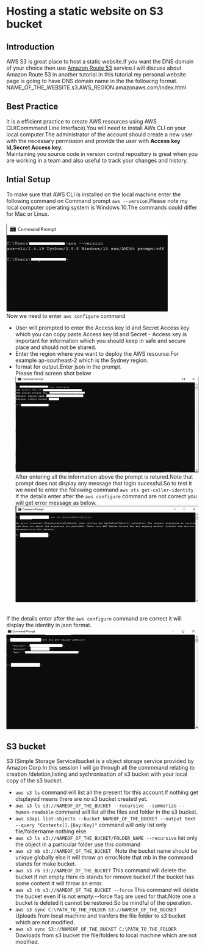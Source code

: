# Hosting a static website on S3 bucket

## Introduction
AWS S3 is great place to host a static website.If you want the DNS domain of your choice then use [Amazon Route 53](https://aws.amazon.com/route53/) service.I will discuss about Amazon Route 53 in another tutorial.In this tutorial my personal website page is going to have DNS domain name in the the following format.<br>
NAME_OF_THE_WEBSITE.s3.AWS_REGION.amazonaws.com/index.html


## Best Practice
It is a efficient practice to create AWS resources using AWS CLI(Commmand Line Interface).You will need to install AWs CLI on your local computer.The administrator of the account should create a new user with the necessary permission and provide the user with <b>Access key Id,Secret Access key</b>.<br>
Maintaining you source code in version control repository is great when you are working in a team and also useful to track your changes and history.

## Intial Setup
To make sure that AWS CLI is installed on the local machine enter the following command on Command prompt `aws --version`.Please note my local computer operating system is Windows 10.The commands could differ for Mac or Linux.<br>
<br>
![Images](./images/aws_version.PNG)
<br>
Now we need to enter `aws configure` command<br>
- User will prompted to enter the Access key Id and Secret Access key which you can copy paste.Access key Id and Secret - Access key is important for information which you should keep in safe and secure place and should not be shared.
- Enter the region where you want to deploy the AWS resourse.For example ap-southeast-2 which is the Sydney region.
- format for output.Enter json in the prompt.<br>
Please find screen shot below<br>
![Images](./images/aws_config.PNG)
<br>After entering all the information above the prompt is retured.Note that prompt does not display any message that login sucessful.So to test it we need to enter the following command `aws sts get-caller-identity`<br>
If the details enter after the `aws configure` command are not correct you will get error message as below.<br>
![Images](./images/aws_conn_err.PNG)

<br>If the details enter after the `aws configure` command are correct it will display the identity in json format.<br>
![Images](./images/aws_conn_sucess.PNG)

## S3 bucket 
S3 (Simple Storage Service)bucket is a object storage service provided by Amazon Corp.In this session I will go through all the commmand relating to creation /deletion,listing and sychronisation of s3 bucket with your local copy of the s3 bucket.
- `aws s3 ls` command will list all the present for this account.If nothing get displayed means there are no s3 bucket created yet.
- `aws s3 ls s3://NAMEOF_OF_THE_BUCKET --recursive --summarize --human-readable` command will list all the files and folder in the s3 bucket.
- `aws s3api list-objects --bucket NAMEOF_OF_THE_BUCKET --output text --query "Contents[].{Key:Key}"` command  will only list only file/foldername nothing else.
- `aws s3 ls s3://NAMEOF_OF_THE_BUCKET/FOLDER_NAME --recursive`
list only the object in a particular folder use this command
- `aws s3 mb s3://NAMEOF_OF_THE_BUCKET ` Note the bucket name should be unique globally else it will throw an error.Note that mb in the command stands for make bucket.
- `aws s3 rb s3://NAMEOF_OF_THE_BUCKET` This command will delete the bucket if not empty.Here rb stands for remove bucket.If the bucket has some content it will throw an error.
- `aws s3 rb s3://NAMEOF_OF_THE_BUCKET --force` This command will delete the bucket even if is not empty.--force flag are used for that.Note one a bucket is deleted it cannot be restored.So be mindful of the operation.
- `aws s3 sync C:\PATH_TO_THE_FOLDER S3://NAMEOF_OF_THE_BUCKET` Uploads from local machine and tranfers the file folder to s3 bucket which are not modified.
- `aws s3 sync S3://NAMEOF_OF_THE_BUCKET C:\PATH_TO_THE_FOLDER ` Dowloads from s3 bucket the file/folders to local machine which are not modified.















